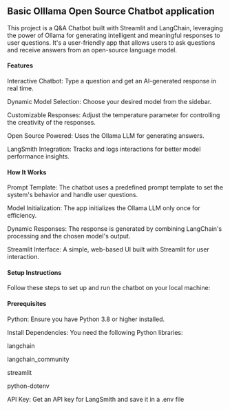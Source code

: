 ## Basic Olllama Open Source Chatbot application

This project is a Q&A Chatbot built with Streamlit and LangChain, leveraging the power of Ollama for generating intelligent and meaningful responses to user questions. 
It's a user-friendly app that allows users to ask questions and receive answers from an open-source language model.

#### Features
Interactive Chatbot: Type a question and get an AI-generated response in real time.

Dynamic Model Selection: Choose your desired model from the sidebar.

Customizable Responses: Adjust the temperature parameter for controlling the creativity of the responses.

Open Source Powered: Uses the Ollama LLM for generating answers.

LangSmith Integration: Tracks and logs interactions for better model performance insights.


#### How It Works
Prompt Template: The chatbot uses a predefined prompt template to set the system's behavior and handle user questions.

Model Initialization: The app initializes the Ollama LLM only once for efficiency.

Dynamic Responses: The response is generated by combining LangChain's processing and the chosen model's output.

Streamlit Interface: A simple, web-based UI built with Streamlit for user interaction.

#### Setup Instructions
Follow these steps to set up and run the chatbot on your local machine:

#### Prerequisites
Python: Ensure you have Python 3.8 or higher installed.

Install Dependencies: You need the following Python libraries:

langchain

langchain_community

streamlit

python-dotenv

API Key: Get an API key for LangSmith and save it in a .env file

